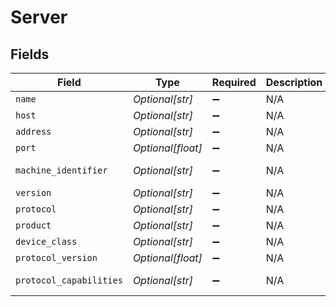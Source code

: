 # Server


## Fields

| Field                                          | Type                                           | Required                                       | Description                                    | Example                                        |
| ---------------------------------------------- | ---------------------------------------------- | ---------------------------------------------- | ---------------------------------------------- | ---------------------------------------------- |
| `name`                                         | *Optional[str]*                                | :heavy_minus_sign:                             | N/A                                            | iPad                                           |
| `host`                                         | *Optional[str]*                                | :heavy_minus_sign:                             | N/A                                            | 10.10.10.102                                   |
| `address`                                      | *Optional[str]*                                | :heavy_minus_sign:                             | N/A                                            | 10.10.10.102                                   |
| `port`                                         | *Optional[float]*                              | :heavy_minus_sign:                             | N/A                                            | 32500                                          |
| `machine_identifier`                           | *Optional[str]*                                | :heavy_minus_sign:                             | N/A                                            | A2E901F8-E016-43A7-ADFB-EF8CA8A4AC05           |
| `version`                                      | *Optional[str]*                                | :heavy_minus_sign:                             | N/A                                            | 8.17                                           |
| `protocol`                                     | *Optional[str]*                                | :heavy_minus_sign:                             | N/A                                            | plex                                           |
| `product`                                      | *Optional[str]*                                | :heavy_minus_sign:                             | N/A                                            | Plex for iOS                                   |
| `device_class`                                 | *Optional[str]*                                | :heavy_minus_sign:                             | N/A                                            | tablet                                         |
| `protocol_version`                             | *Optional[float]*                              | :heavy_minus_sign:                             | N/A                                            | 2                                              |
| `protocol_capabilities`                        | *Optional[str]*                                | :heavy_minus_sign:                             | N/A                                            | playback,playqueues,timeline,provider-playback |